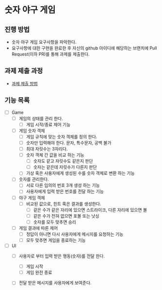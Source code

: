 # 숫자 야구 게임
## 진행 방법
* 숫자 야구 게임 요구사항을 파악한다.
* 요구사항에 대한 구현을 완료한 후 자신의 github 아이디에 해당하는 브랜치에 Pull Request(이하 PR)를 통해 과제를 제출한다.

## 과제 제출 과정
* [과제 제출 방법](https://github.com/next-step/nextstep-docs/tree/master/precourse)

## 기능 목록
- [ ] Game
    - [ ] 게임의 상태를 관리 한다.
        - [ ] 게임 시작/종료 제어 기능
    - [ ] 게임 숫자 객체
        - [ ] 게임 규칙에 맞는 숫자 객체를 정의 한다.
        - [ ] 숫자만 입력해야 한다. 문자, 특수문자, 공백 불가
        - [ ] 최대 자릿수는 3자리다.
        - [ ] 숫자 객체 간 값을 비교 하는 기능
            - [ ] 숫자도 같고 자릿수도 같은지 판단
            - [ ] 숫자는 같은데 자릿수가 다른지 판단
        - [ ] 가상 혹은 사용자에게 생성된 수를 숫자 객체로 변환 하는 기능
    - [ ] 숫자를 관리한다.
        - [ ] 서로 다른 임의의 번호 3개 생성 하는 기능
        - [ ] 사용자에게 입력 받은 번호를 전달 하는 기능 
    - [ ] 야구 게임 객체
        - [ ] 비교된 값으로, 힌트 혹은 결과를 생성한다.
            - [ ] 같은 수가 같은 자리에 있으면 스트라이크, 다른 자리에 있으면 볼
            - [ ] 같은 수가 전혀 없으면 포볼 또는 낫싱
            - [ ] 숫자를 모두 맞추면 승리
    - [ ] 게임 결과에 따른 제어
        - [ ] 정답이 아니면 다시 사용자에게 메시지를 요청하는 기능
        - [ ] 모두 맞추면 게임을 종료하는 기능
        
- [ ] UI  
    - [ ] 사용자로 부터 입력 받은 행동(숫자)를 전달 한다.
        - [ ] 게임 시작
        - [ ] 게임 완전 종료
    - [ ] 전달 받은 메시지를 사용자에게 보여준다.
    
